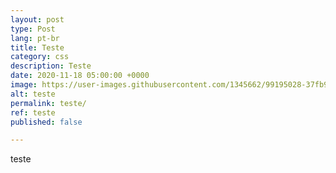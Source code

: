 ```yaml
---
layout: post
type: Post
lang: pt-br
title: Teste
category: css
description: Teste
date: 2020-11-18 05:00:00 +0000
image: https://user-images.githubusercontent.com/1345662/99195028-37fb9180-2751-11eb-9551-a40efe970757.jpg
alt: teste
permalink: teste/
ref: teste
published: false

---
```

teste